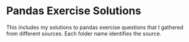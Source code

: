 # Pandas Exercise Solutions
This includes my solutions to pandas exercise questions that I gathered from different sources. Each folder name identifies the source.
